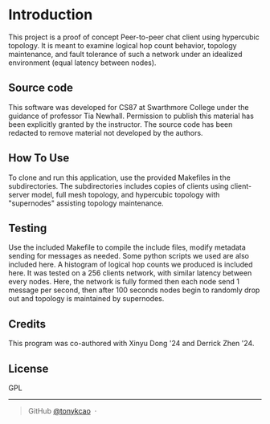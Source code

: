 
# Introduction

This project is a proof of concept Peer-to-peer chat client using hypercubic
topology. It is meant to examine logical hop count behavior, topology maintenance,
and fault tolerance of such a network under an idealized environment (equal latency between nodes).


## Source code
This software was developed for CS87 at Swarthmore College under the guidance of professor Tia Newhall. Permission to publish this material has been explicitly granted by the instructor.
The source code has been redacted to remove material not developed by the authors.


## How To Use
To clone and run this application, use the provided Makefiles in the subdirectories.
The subdirectories includes copies of clients using client-server model, full mesh topology,
and hypercubic topology with "supernodes" assisting topology maintenance.

## Testing
Use the included Makefile to compile the include files, modify metadata sending for messages as needed. Some python scripts we used are also included here.
A histogram of logical hop counts we produced is included here. It was tested on a 256 clients network, with similar latency
between every nodes. Here, the network is fully formed then each node send 1 message per second, then after 100 seconds nodes begin to randomly drop out and topology is maintained by supernodes.

## Credits

This program was co-authored with Xinyu Dong '24 and Derrick Zhen '24.

## License

GPL

---

> GitHub [@tonykcao](https://github.com/tonykcao) &nbsp;&middot;&nbsp;

